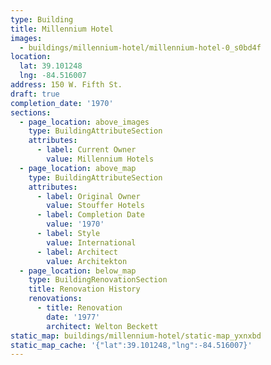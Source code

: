 ```yaml
---
type: Building
title: Millennium Hotel
images:
  - buildings/millennium-hotel/millennium-hotel-0_s0bd4f
location:
  lat: 39.101248
  lng: -84.516007
address: 150 W. Fifth St.
draft: true
completion_date: '1970'
sections:
  - page_location: above_images
    type: BuildingAttributeSection
    attributes:
      - label: Current Owner
        value: Millennium Hotels
  - page_location: above_map
    type: BuildingAttributeSection
    attributes:
      - label: Original Owner
        value: Stouffer Hotels
      - label: Completion Date
        value: '1970'
      - label: Style
        value: International
      - label: Architect
        value: Architekton
  - page_location: below_map
    type: BuildingRenovationSection
    title: Renovation History
    renovations:
      - title: Renovation
        date: '1977'
        architect: Welton Beckett
static_map: buildings/millennium-hotel/static-map_yxnxbd
static_map_cache: '{"lat":39.101248,"lng":-84.516007}'
---
```

